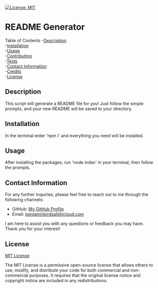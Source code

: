 [![License: MIT](https://img.shields.io/badge/License-MIT-yellow.svg)](https://opensource.org/licenses/MIT)

# README Generator 
  
Table of Contents
-[Description](#description)<br>
-[Installation](#installation)<br>
-[Usage](#usage)<br>
-[Contributing](#contributing)<br>
-[Tests](#tests)<br>
-[Contact Information](#contact-information)<br>
-[Credits](#credits)<br>
-[License](#license)


## Description
  
This script will generate a README file for you! Just follow the simple prompts, and your new README will be saved to your directory.


## Installation

In the terminal enter 'npm i' and everything you need will be installed.


## Usage 

After installing the packages, run 'node index' in your terminal, then follow the prompts.


## Contact Information

For any further inquiries, please feel free to reach out to me through the following channels:
- GitHub: [My GitHub Profile](https://www.github.com/BenThere6)
- Email: benjaminbirdsall@icloud.com

I am here to assist you with any questions or feedback you may have. Thank you for your interest!


## License 

[MIT License](https://opensource.org/licenses/MIT)

The MIT License is a permissive open-source license that allows others to use, modify, and distribute your code for both commercial and non-commercial purposes. It requires that the original license notice and copyright notice are included in any redistributions.
